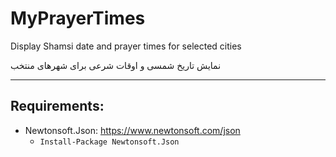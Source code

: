 # MyPrayerTimes

Display Shamsi date and prayer times for selected cities

نمایش تاریخ شمسی و اوقات شرعی برای شهرهای منتخب

---

## Requirements:

- Newtonsoft.Json: https://www.newtonsoft.com/json
  - ``` Install-Package Newtonsoft.Json ```
